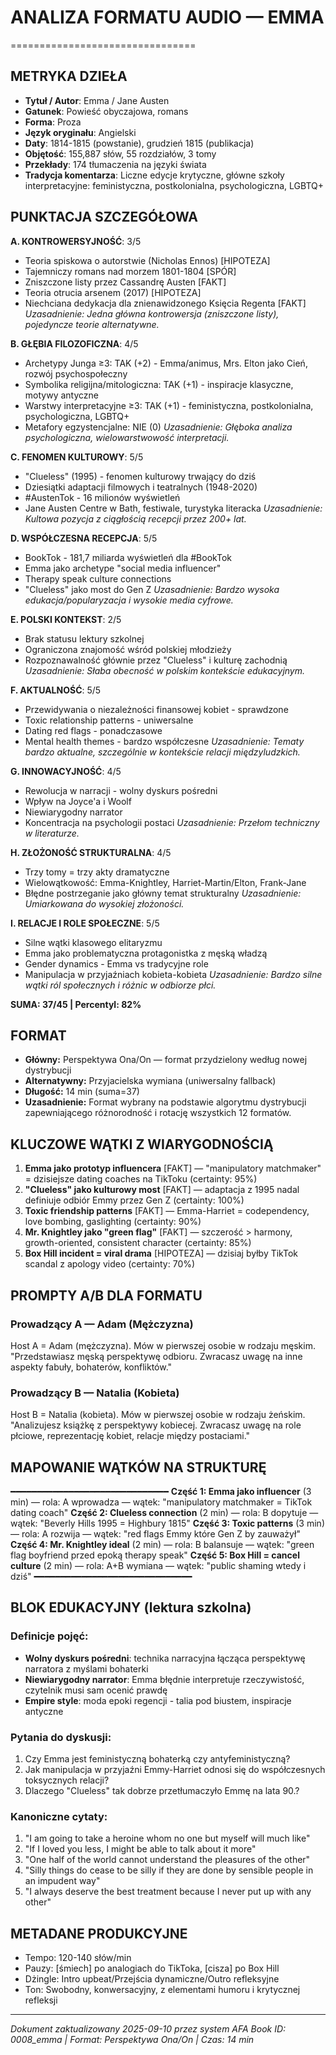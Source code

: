 # ANALIZA FORMATU AUDIO — EMMA
================================

## METRYKA DZIEŁA

- **Tytuł / Autor**: Emma / Jane Austen
- **Gatunek**: Powieść obyczajowa, romans
- **Forma**: Proza
- **Język oryginału**: Angielski
- **Daty**: 1814-1815 (powstanie), grudzień 1815 (publikacja)
- **Objętość**: 155,887 słów, 55 rozdziałów, 3 tomy
- **Przekłady**: 174 tłumaczenia na języki świata
- **Tradycja komentarza**: Liczne edycje krytyczne, główne szkoły interpretacyjne: feministyczna, postkolonialna, psychologiczna, LGBTQ+

## PUNKTACJA SZCZEGÓŁOWA

**A. KONTROWERSYJNOŚĆ**: 3/5
- Teoria spiskowa o autorstwie (Nicholas Ennos) [HIPOTEZA]
- Tajemniczy romans nad morzem 1801-1804 [SPÓR]
- Zniszczone listy przez Cassandrę Austen [FAKT]
- Teoria otrucia arsenem (2017) [HIPOTEZA]
- Niechciana dedykacja dla znienawidzonego Księcia Regenta [FAKT]
*Uzasadnienie: Jedna główna kontrowersja (zniszczone listy), pojedyncze teorie alternatywne.*

**B. GŁĘBIA FILOZOFICZNA**: 4/5
- Archetypy Junga ≥3: TAK (+2) - Emma/animus, Mrs. Elton jako Cień, rozwój psychospołeczny
- Symbolika religijna/mitologiczna: TAK (+1) - inspiracje klasyczne, motywy antyczne
- Warstwy interpretacyjne ≥3: TAK (+1) - feministyczna, postkolonialna, psychologiczna, LGBTQ+
- Metafory egzystencjalne: NIE (0)
*Uzasadnienie: Głęboka analiza psychologiczna, wielowarstwowość interpretacji.*

**C. FENOMEN KULTUROWY**: 5/5
- "Clueless" (1995) - fenomen kulturowy trwający do dziś
- Dziesiątki adaptacji filmowych i teatralnych (1948-2020)
- #AustenTok - 16 milionów wyświetleń
- Jane Austen Centre w Bath, festiwale, turystyka literacka
*Uzasadnienie: Kultowa pozycja z ciągłością recepcji przez 200+ lat.*

**D. WSPÓŁCZESNA RECEPCJA**: 5/5
- BookTok - 181,7 miliarda wyświetleń dla #BookTok
- Emma jako archetype "social media influencer"
- Therapy speak culture connections
- "Clueless" jako most do Gen Z
*Uzasadnienie: Bardzo wysoka edukacja/popularyzacja i wysokie media cyfrowe.*

**E. POLSKI KONTEKST**: 2/5
- Brak statusu lektury szkolnej
- Ograniczona znajomość wśród polskiej młodzieży
- Rozpoznawalność głównie przez "Clueless" i kulturę zachodnią
*Uzasadnienie: Słaba obecność w polskim kontekście edukacyjnym.*

**F. AKTUALNOŚĆ**: 5/5
- Przewidywania o niezależności finansowej kobiet - sprawdzone
- Toxic relationship patterns - uniwersalne
- Dating red flags - ponadczasowe
- Mental health themes - bardzo współczesne
*Uzasadnienie: Tematy bardzo aktualne, szczególnie w kontekście relacji międzyludzkich.*

**G. INNOWACYJNOŚĆ**: 4/5
- Rewolucja w narracji - wolny dyskurs pośredni
- Wpływ na Joyce'a i Woolf
- Niewiarygodny narrator
- Koncentracja na psychologii postaci
*Uzasadnienie: Przełom techniczny w literaturze.*

**H. ZŁOŻONOŚĆ STRUKTURALNA**: 4/5
- Trzy tomy = trzy akty dramatyczne
- Wielowątkowość: Emma-Knightley, Harriet-Martin/Elton, Frank-Jane
- Błędne postrzeganie jako główny temat strukturalny
*Uzasadnienie: Umiarkowana do wysokiej złożoności.*

**I. RELACJE I ROLE SPOŁECZNE**: 5/5
- Silne wątki klasowego elitaryzmu
- Emma jako problematyczna protagonistka z męską władzą
- Gender dynamics - Emma vs tradycyjne role
- Manipulacja w przyjaźniach kobieta-kobieta
*Uzasadnienie: Bardzo silne wątki ról społecznych i różnic w odbiorze płci.*

**SUMA: 37/45 | Percentyl: 82%**

## FORMAT

- **Główny:** Perspektywa Ona/On — format przydzielony według nowej dystrybucji
- **Alternatywny:** Przyjacielska wymiana (uniwersalny fallback)
- **Długość:** 14 min (suma=37)
- **Uzasadnienie:** Format wybrany na podstawie algorytmu dystrybucji zapewniającego różnorodność i rotację wszystkich 12 formatów.

## KLUCZOWE WĄTKI Z WIARYGODNOŚCIĄ

1. **Emma jako prototyp influencera** [FAKT] — "manipulatory matchmaker" = dzisiejsze dating coaches na TikToku (certainty: 95%)
2. **"Clueless" jako kulturowy most** [FAKT] — adaptacja z 1995 nadal definiuje odbiór Emmy przez Gen Z (certainty: 100%)
3. **Toxic friendship patterns** [FAKT] — Emma-Harriet = codependency, love bombing, gaslighting (certainty: 90%)
4. **Mr. Knightley jako "green flag"** [FAKT] — szczerość > harmony, growth-oriented, consistent character (certainty: 85%)
5. **Box Hill incident = viral drama** [HIPOTEZA] — dzisiaj byłby TikTok scandal z apology video (certainty: 70%)

## PROMPTY A/B DLA FORMATU

### Prowadzący A — Adam (Mężczyzna)
Host A = Adam (mężczyzna). Mów w pierwszej osobie w rodzaju męskim.
"Przedstawiasz męską perspektywę odbioru. Zwracasz uwagę na inne aspekty fabuły, bohaterów, konfliktów."

### Prowadzący B — Natalia (Kobieta)
Host B = Natalia (kobieta). Mów w pierwszej osobie w rodzaju żeńskim.
"Analizujesz książkę z perspektywy kobiecej. Zwracasz uwagę na role płciowe, reprezentację kobiet, relacje między postaciami."

## MAPOWANIE WĄTKÓW NA STRUKTURĘ
━━━━━━━━━━━━━━━━━━━━━━━━━━━━━━
**Część 1: Emma jako influencer** (3 min) — rola: A wprowadza — wątek: "manipulatory matchmaker = TikTok dating coach"
**Część 2: Clueless connection** (2 min) — rola: B dopytuje — wątek: "Beverly Hills 1995 = Highbury 1815"
**Część 3: Toxic patterns** (3 min) — rola: A rozwija — wątek: "red flags Emmy które Gen Z by zauważył"
**Część 4: Mr. Knightley ideal** (2 min) — rola: B balansuje — wątek: "green flag boyfriend przed epoką therapy speak"
**Część 5: Box Hill = cancel culture** (2 min) — rola: A+B wymiana — wątek: "public shaming wtedy i dziś"
━━━━━━━━━━━━━━━━━━━━━━━━━━━━━━

## BLOK EDUKACYJNY (lektura szkolna)

### Definicje pojęć:
- **Wolny dyskurs pośredni**: technika narracyjna łącząca perspektywę narratora z myślami bohaterki
- **Niewiarygodny narrator**: Emma błędnie interpretuje rzeczywistość, czytelnik musi sam ocenić prawdę
- **Empire style**: moda epoki regencji - talia pod biustem, inspiracje antyczne

### Pytania do dyskusji:
1. Czy Emma jest feministyczną bohaterką czy antyfeministyczną?
2. Jak manipulacja w przyjaźni Emmy-Harriet odnosi się do współczesnych toksycznych relacji?
3. Dlaczego "Clueless" tak dobrze przetłumaczyło Emmę na lata 90.?

### Kanoniczne cytaty:
1. "I am going to take a heroine whom no one but myself will much like"
2. "If I loved you less, I might be able to talk about it more"
3. "One half of the world cannot understand the pleasures of the other"
4. "Silly things do cease to be silly if they are done by sensible people in an impudent way"
5. "I always deserve the best treatment because I never put up with any other"

## METADANE PRODUKCYJNE
- Tempo: 120-140 słów/min
- Pauzy: [śmiech] po analogiach do TikToka, [cisza] po Box Hill
- Dżingle: Intro upbeat/Przejścia dynamiczne/Outro refleksyjne
- Ton: Swobodny, konwersacyjny, z elementami humoru i krytycznej refleksji

---
*Dokument zaktualizowany 2025-09-10 przez system AFA*
*Book ID: 0008_emma | Format: Perspektywa Ona/On | Czas: 14 min*